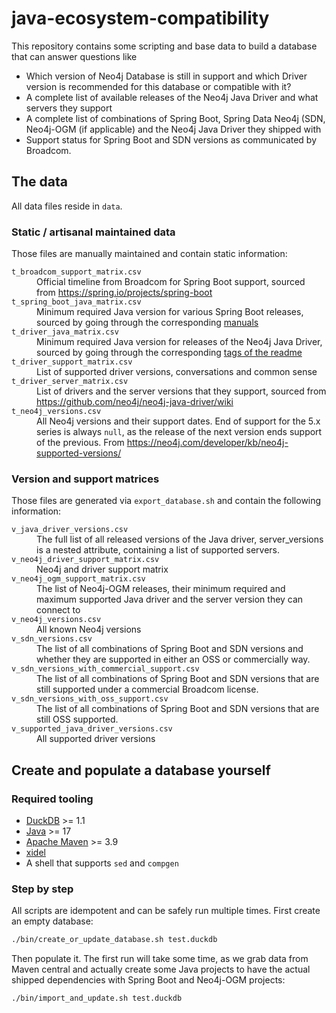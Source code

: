 # java-ecosystem-compatibility

This repository contains some scripting and base data to build a database that can answer questions like

* Which version of Neo4j Database is still in support and which Driver version is recommended for this database or
  compatible with it?
* A complete list of available releases of the Neo4j Java Driver and what servers they support
* A complete list of combinations of Spring Boot, Spring Data Neo4j (SDN, Neo4j-OGM (if applicable) and the Neo4j Java
  Driver they shipped with
* Support status for Spring Boot and SDN versions as communicated by Broadcom.

## The data

All data files reside in `data`.

### Static / artisanal maintained data

Those files are manually maintained and contain static information:

<dl>
  <dt><code>t_broadcom_support_matrix.csv</code></dt>
  <dd>
      Official timeline from Broadcom for Spring Boot support, sourced from <a
          href="https://spring.io/projects/spring-boot#support">https://spring.io/projects/spring-boot</a>
  </dd>
  
  <dt><code>t_spring_boot_java_matrix.csv</code></dt>
  <dd>Minimum required Java version for various Spring Boot releases, sourced by going through the corresponding <a
          href="https://docs.spring.io/spring-boot/system-requirements.html">manuals</a></dd>
  
  <dt><code>t_driver_java_matrix.csv</code></dt>
  <dd>Minimum required Java version for releases of the Neo4j Java Driver, sourced by going through the corresponding
      <a
              href="https://github.com/neo4j/neo4j-java-driver/tags">tags of the readme</a></dd>
  
  <dt><code>t_driver_support_matrix.csv</code></dt>
  <dd>List of supported driver versions, conversations and common sense</dd>
  
  <dt><code>t_driver_server_matrix.csv</code></dt>
  <dd>List of drivers and the server versions that they support, sourced from <a
          href="https://github.com/neo4j/neo4j-java-driver/wiki">https://github.com/neo4j/neo4j-java-driver/wiki</a>
  </dd>
  
  <dt><code>t_neo4j_versions.csv</code></dt>
  <dd>All Neo4j versions and their support dates. End of support for the 5.x series is always <code>null</code>, as
      the release of the next version ends support of the previous. From <a
              href="https://neo4j.com/developer/kb/neo4j-supported-versions">https://neo4j.com/developer/kb/neo4j-supported-versions/</a>
  </dd>
</dl>

### Version and support matrices

Those files are generated via `export_database.sh` and contain the following information:

<dl>
<dt><code>v_java_driver_versions.csv</code></dt>
<dd>The full list of all released versions of the Java driver, server_versions is a nested attribute, containing a list of supported servers.</dd>
<dt><code>v_neo4j_driver_support_matrix.csv</code></dt>
<dd>Neo4j and driver support matrix</dd>
<dt><code>v_neo4j_ogm_support_matrix.csv</code></dt>
<dd>The list of Neo4j-OGM releases, their minimum required and maximum supported Java driver and the server version they can connect to</dd>
<dt><code>v_neo4j_versions.csv</code></dt>
<dd>All known Neo4j versions</dd>
<dt><code>v_sdn_versions.csv</code></dt>
<dd>The list of all combinations of Spring Boot and SDN versions and whether they are supported in either an OSS or commercially way.</dd>
<dt><code>v_sdn_versions_with_commercial_support.csv</code></dt>
<dd>The list of all combinations of Spring Boot and SDN versions that are still supported under a commercial Broadcom license.</dd>
<dt><code>v_sdn_versions_with_oss_support.csv</code></dt>
<dd>The list of all combinations of Spring Boot and SDN versions that are still OSS supported.</dd>
<dt><code>v_supported_java_driver_versions.csv</code></dt>
<dd>All supported driver versions</dd>
</dl>

## Create and populate a database yourself

### Required tooling

* [DuckDB](https://duckdb.org) >= 1.1
* [Java](https://adoptium.net/de/temurin/releases/?version=17) >= 17
* [Apache Maven](https://maven.apache.org) >= 3.9
* [xidel](https://www.videlibri.de/xidel.html)
* A shell that supports `sed` and `compgen`

### Step by step

All scripts are idempotent and can be safely run multiple times.
First create an empty database:

```bash
./bin/create_or_update_database.sh test.duckdb
```

Then populate it. The first run will take some time, as we grab data from Maven central and actually create some Java
projects to have the actual shipped dependencies with Spring Boot and Neo4j-OGM projects:

```bash
./bin/import_and_update.sh test.duckdb
```
